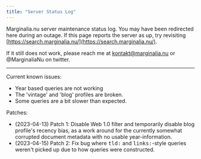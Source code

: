 ```yaml
---
title: "Server Status Log"
---
```


Marginalia.nu server maintenance status log. You may have been redirected here during an outage. 
If this page reports the server as up, try revisiting [https://search.marginalia.nu/](https://search.marginalia.nu/).

If it still does not work, please reach me at kontakt@marginalia.nu or @MarginaliaNu on twitter.

<hr>

Current known issues:<br>
<ul>
  <li> Year based queries are not working </li>
  <li> The 'vintage' and 'blog' profiles are broken. </li>
  <li> Some queries are a bit slower than expected. </li>
</ul>
Patches:
<ul>
  <li>(2023-04-13) Patch 1: Disable Web 1.0 filter and temporarily disable blog profile's recency bias, as a work around
							for the currently somewhat corrupted document metadata with no usable year-information. </li>
  <li>(2023-04-15) Patch 2: Fix bug where <tt>tld:</tt> and <tt>links:</tt>-style queries weren't picked up due to
							how queries were constructed. </li>
</ul>